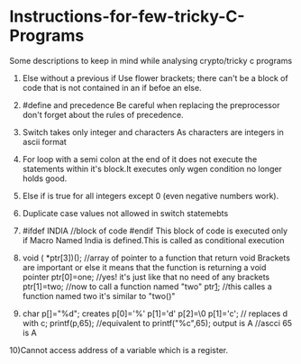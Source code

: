 # Instructions-for-few-tricky-C-Programs
Some descriptions to keep in mind while analysing crypto/tricky c programs

1) Else without a previous if
   Use flower brackets; there can't be a block of code that is not contained in an if befoe an else.
   
2) #define and precedence
   Be careful when replacing the preprocessor don't forget about the rules of precedence.
   
3) Switch takes only  integer and characters
   As characters are integers in ascii format
   
4) For loop with a semi colon at the end of it does not execute the statements within it's block.It executes only wgen condition no longer holds good.

5) Else if is true for all integers except 0 (even negative numbers work).

6) Duplicate case values not allowed in switch statemebts 

7) #ifdef INDIA 
       //block of code 
   #endif 
   This block of code is executed only if Macro Named India is defined.This is called as conditional execution
   
8) void ( *ptr[3])();  //array of pointer to a function that return void
   Brackets are important or else it means that the function is returning a void pointer
   ptr[0]=one; //yes! it's just like that no need of any brackets
   ptr[1]=two;
   //now to call a function named "two"
   ptr[1]();    //this calles a function named two it's similar to "two()"
   
9) char p[]="%d";
   creates p[0]='%' p[1]='d' p[2]=\0
   p[1]='c'; // replaces d with c;
   printf(p,65); //equivalent to printf("%c",65); output is A //ascci 65 is A
   
10)Cannot access address of a variable which is a register.
   
